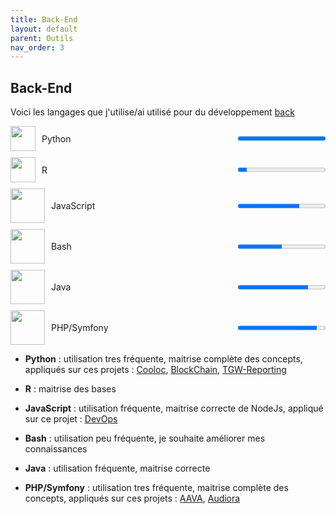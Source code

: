 ```yaml
---
title: Back-End
layout: default
parent: Outils
nav_order: 3
---
```


## Back-End

Voici les langages que j'utilise/ai utilisé pour du développement [back](https://fr.wikipedia.org/wiki/Backend)

<div style="display:flex;align-items:center;margin-bottom:10px;">
  <img src="https://www.svgrepo.com/show/452091/python.svg" width="40" height="40" style="margin-right:10px;">
  <span style="flex:1;">Python</span>
  <progress value="100" max="100"></progress>
</div>

<div style="display:flex;align-items:center;margin-bottom:10px;">
  <img src="https://upload.wikimedia.org/wikipedia/commons/thumb/1/1b/R_logo.svg/1280px-R_logo.svg.png" width="40" height="40" style="margin-right:10px;">
  <span style="flex:1;">R</span>
  <progress value="10" max="100"></progress>
</div>

<div style="display:flex;align-items:center;margin-bottom:10px;">
  <img src="https://www.svgrepo.com/show/349419/javascript.svg" width="55" height="55" style="margin-right:10px;">
  <span style="flex:1;">JavaScript</span>
  <progress value="70" max="100"></progress>
</div>

<div style="display:flex;align-items:center;margin-bottom:10px;">
  <img src="https://www.svgrepo.com/show/353478/bash-icon.svg" width="55" height="55" style="margin-right:10px;">
  <span style="flex:1;">Bash</span>
  <progress value="50" max="100"></progress>
</div>

<div style="display:flex;align-items:center;margin-bottom:10px;">
  <img src="https://www.svgrepo.com/show/452234/java.svg" width="55" height="55" style="margin-right:10px;">
  <span style="flex:1;">Java</span>
  <progress value="80" max="100"></progress>
</div>

<div style="display:flex;align-items:center;margin-bottom:10px;">
  <img src="https://www.svgrepo.com/show/349474/php.svg" width="55" height="55" style="margin-right:10px;">
  <span style="flex:1;">PHP/Symfony</span>
  <progress value="90" max="100"></progress>
</div>

- **Python** : utilisation tres fréquente, maitrise complète des concepts, appliqués sur ces projets : [Cooloc](lien), [BlockChain](lien), [TGW-Reporting](lien)

- **R** : maitrise des bases

- **JavaScript** : utilisation fréquente, maitrise correcte de NodeJs, appliqué sur ce projet : [DevOps](lien)

- **Bash** : utilisation peu fréquente, je souhaite améliorer mes connaissances

- **Java** : utilisation fréquente, maitrise correcte

- **PHP/Symfony** : utilisation tres fréquente, maitrise complète des concepts, appliqués sur ces projets : [AAVA](lien), [Audiora](lien)
